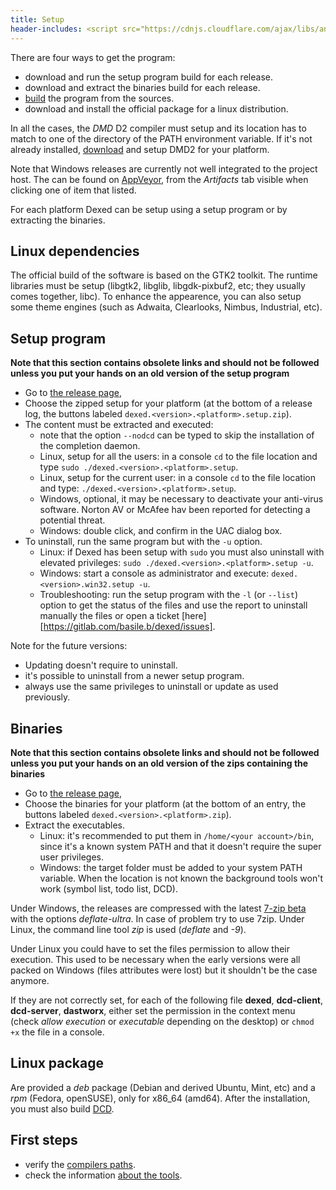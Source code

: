 ```yaml
---
title: Setup
header-includes: <script src="https://cdnjs.cloudflare.com/ajax/libs/anchor-js/4.2.2/anchor.min.js"></script>
---
```


There are four ways to get the program:

* download and run the setup program build for each release.
* download and extract the binaries build for each release.
* [build](build.html) the program from the sources.
* download and install the official package for a linux distribution.

In all the cases, the _DMD_ D2 compiler must setup and its location has to match to one of the directory of the PATH environment variable.
If it's not already installed, [download](http://dlang.org/download.html) and setup DMD2 for your platform.

Note that Windows releases are currently not well integrated to the project host.
The can be found on [AppVeyor](https://ci.appveyor.com/project/BBasile/dexed/history), from the _Artifacts_ tab visible when clicking one of item that listed.

For each platform Dexed can be setup using a setup program or by extracting the binaries.

## Linux dependencies

The official build of the software is based on the GTK2 toolkit.
The runtime libraries must be setup (libgtk2, libglib, libgdk-pixbuf2, etc; they usually comes together, libc).
To enhance the appearence, you can also setup some theme engines (such as Adwaita, Clearlooks, Nimbus, Industrial, etc).

## Setup program

**Note that this section contains obsolete links and should not be followed unless you put your hands on an old version of the setup program**

* Go to [the release page](https://github.com/Basile-z/dexed/releases),
* Choose the zipped setup for your platform (at the bottom of a release log, the buttons labeled `dexed.<version>.<platform>.setup.zip`).
* The content must be extracted and executed:
    * note that the option `--nodcd` can be typed to skip the installation of the completion daemon.
    * Linux, setup for all the users: in a console `cd` to the file location and type `sudo ./dexed.<version>.<platform>.setup`.
    * Linux, setup for the current user: in a console `cd` to the file location and type: `./dexed.<version>.<platform>.setup`.
    * Windows, optional, it may be necessary to deactivate your anti-virus software. Norton AV or McAfee hav been reported for detecting a potential threat.
    * Windows: double click, and confirm in the UAC dialog box.
* To uninstall, run the same program but with the `-u` option.
    * Linux: if Dexed has been setup with `sudo` you must also uninstall with elevated privileges: `sudo ./dexed.<version>.<platform>.setup -u`.
    * Windows: start a console as administrator and execute: `dexed.<version>.win32.setup -u`.
    * Troubleshooting: run the setup program with the `-l` (or `--list`) option to get the status of the files and use the report to uninstall manually the files or open a ticket [here][https://gitlab.com/basile.b/dexed/issues].

Note for the future versions:
* Updating doesn't require to uninstall.
* it's possible to uninstall from a newer setup program.
* always use the same privileges to uninstall or update as used previously.

## Binaries

**Note that this section contains obsolete links and should not be followed unless you put your hands on an old version of the zips containing the binaries**

* Go to [the release page](https://github.com/Basile-z/dexed/releases),
* Choose the binaries for your platform (at the bottom of an entry, the buttons labeled `dexed.<version>.<platform>.zip`).
* Extract the executables.
    * Linux: it's recommended to put them in `/home/<your account>/bin`, since it's a known system PATH and that it doesn't require the super user privileges.
    * Windows: the target folder must be added to your system PATH variable. When the location is not known the background tools won't work (symbol list, todo list, DCD).

Under Windows, the releases are compressed with the latest [7-zip beta](http://www.7-zip.org/) with the options _deflate-ultra_. In case of problem try to use 7zip.
Under Linux, the command line tool *zip* is used (_deflate_ and _-9_).

Under Linux you could have to set the files permission to allow their execution. This used to be necessary when
the early versions were all packed on Windows (files attributes were lost) but it shouldn't be the case anymore.

If they are not correctly set, for each of the following file **dexed**, **dcd-client**, **dcd-server**, **dastworx**, either set the permission in the context menu (check _allow execution_ or _executable_ depending on the desktop) or `chmod +x` the file in a console.

## Linux package

Are provided a _deb_ package (Debian and derived Ubuntu, Mint, etc) and a _rpm_ (Fedora, openSUSE), only for x86_64 (amd64).
After the installation, you must also build [DCD](features_dcd.html).

## First steps

- verify the [compilers paths](options_compilers_paths.html).
- check the information [about the tools](widgets_about.html).

<script>anchors.add();</script>
